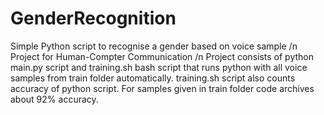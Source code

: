 # GenderRecognition
Simple Python script to recognise a gender based on voice sample /n
Project for Human-Compter Communication /n
Project consists of python main.py script and training.sh bash script that runs python with all voice samples from train folder automatically.
training.sh script also counts accuracy of python script. For samples given in train folder code archives about 92% accuracy.
